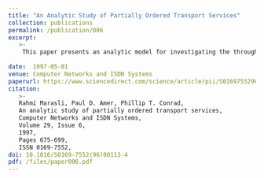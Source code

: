 ```yaml
---
title: "An Analytic Study of Partially Ordered Transport Services"
collection: publications
permalink: /publication/006
excerpt:
   >-   
    This paper presents an analytic model for investigating the throughput, delay and buffer utilization characteristics of partially ordered transport services. We analyze the effects of packet and ack losses as well as applications' order requirements on overall system performance. The analytic model is verified by comparing its results against those of an OPNET simulation model.
   
date:  1997-05-01
venue: Computer Networks and ISDN Systems
paperurl: https://www.sciencedirect.com/science/article/pii/S0169755296001134
citation:
   >-
   Rahmi Marasli, Paul D. Amer, Phillip T. Conrad,
   An analytic study of partially ordered transport services,
   Computer Networks and ISDN Systems,
   Volume 29, Issue 6,
   1997,
   Pages 675-699,
   ISSN 0169-7552,
doi: 10.1016/S0169-7552(96)00113-4
pdf: /files/paper006.pdf
---
```


